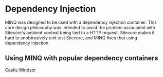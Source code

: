 # Dependency Injection #

MINQ was designed to be used with a dependency injection container. This core design philosophy was intended to avoid the problem associated with Sitecore's ambient context being tied to a HTTP request. Sitecore makes it hard to unobtrusively unit test Sitecore, and MINQ fixes that using dependency injection.

## Using MINQ with popular dependency containers ##

[Castle Windsor](DIWindsor.md)